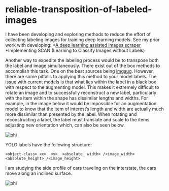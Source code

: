 # reliable-transposition-of-labeled-images
I have been developing and exploring methods to reduce the effort of collecting labeling images for training deep learning models. See my prior work with developing:
*[A deep learning assisted images scraper ]( https://github.com/clint-kristopher-morris/yolo-assisted-image-scrape)
*Implementing SCAN (Learning to Classify Images without Labels)

Another way to expedite the labeling process would be to transpose both the label and image simultaneously. There exist out of the box methods to accomplish this task. One on the best sources being [imgaug](https://imgaug.readthedocs.io/en/latest/source/installation.html).
However, there are some pitfalls to applying this method to your model labels. The issue with current models is that what lies within the label in a black box with respect to the augmenting model. This makes it extremely difficult to rotate an image and to successfully reconstruct a new label, particularly with the item within the shape has dissimilar lengths and widths. 
For example, in the image below it would be impossible for an augmentation model to know that the item of interest’s length and width are actually much more dissimilar than presented by the label. When rotating and reconstructing a label, the label must translate and scale to the items adjusting new orientation which, can also be seen below.

![phi]( https://i.ibb.co/MN5ZKsv/eg.png)

YOLO labels have the following structure:
```
<object-class> <x>  <y>  <absolute_ width> /<image_width>  <absolute_height> /<image_height>
```
I am studying the side profile of cars traveling on the interstate, the cars move along an inclined surface.


![phi]( https://i.ibb.co/GJM5Txd/uphill600.png)


